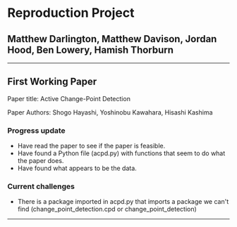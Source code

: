# Reproduction Project
## Matthew Darlington, Matthew Davison, Jordan Hood, Ben Lowery, Hamish Thorburn

***

## First Working Paper
Paper title: Active Change-Point Detection

Paper Authors: Shogo Hayashi, Yoshinobu Kawahara, Hisashi Kashima

### Progress update

* Have read the paper to see if the paper is feasible.
* Have found a Python file (acpd.py) with functions that seem to do what the paper does.
* Have found what appears to be the data.

### Current challenges

* There is a package imported in acpd.py that imports a package we can't find (change_point_detection.cpd or change_point_detection)

***



